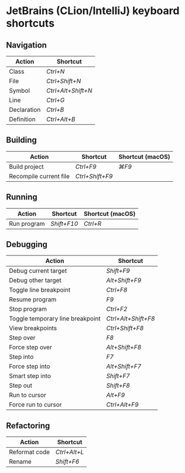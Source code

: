 # JetBrains (CLion/IntelliJ) keyboard shortcuts


## Navigation

| Action      | Shortcut           |
|-------------|--------------------|
| Class       | _Ctrl+N_           |
| File        | _Ctrl+Shift+N_     |
| Symbol      | _Ctrl+Alt+Shift+N_ |
| Line        | _Ctrl+G_           |
| Declaration | _Ctrl+B_           |
| Definition  | _Ctrl+Alt+B_       |

## Building

| Action                 | Shortcut        | Shortcut (macOS) |
|------------------------|-----------------|------------------|
| Build project          | _Ctrl+F9_       | _&#8984;F9_      |
| Recompile current file | _Ctrl+Shift+F9_ |                  |

## Running

| Action      | Shortcut    | Shortcut (macOS) |
|-------------|-------------|------------------|
| Run program | _Shift+F10_ | _Ctrl+R_         |

## Debugging

| Action                           | Shortcut            |
|----------------------------------|---------------------|
| Debug current target             | _Shift+F9_          |
| Debug other target               | _Alt+Shift+F9_      |
| Toggle line breakpoint           | _Ctrl+F8_           |
| Resume program                   | _F9_                |
| Stop program                     | _Ctrl+F2_           |
| Toggle temporary line breakpoint | _Ctrl+Alt+Shift+F8_ |
| View breakpoints                 | _Ctrl+Shift+F8_     |
| Step over                        | _F8_                |
| Force step over                  | _Alt+Shift+F8_      |
| Step into                        | _F7_                |
| Force step into                  | _Alt+Shift+F7_      |
| Smart step into                  | _Shift+F7_          |
| Step out                         | _Shift+F8_          |
| Run to cursor                    | _Alt+F9_            |
| Force run to cursor              | _Ctrl+Alt+F9_       |


## Refactoring

| Action        | Shortcut     |
|---------------|--------------|
| Reformat code | _Ctrl+Alt+L_ |
| Rename        | _Shift+F6_   |
